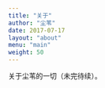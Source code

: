 ```yaml
---
title: "关于"
author: "尘苇"
date: 2017-07-17
layout: "about"
menu: "main"
weight: 50
---
```


关于尘苇的一切（未完待续）。
